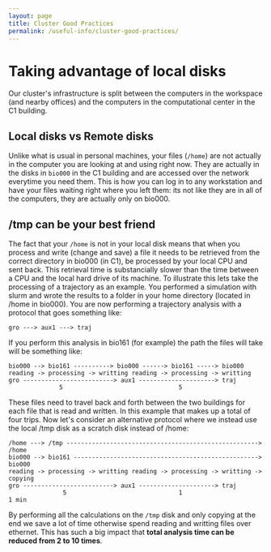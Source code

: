 ```yaml
---
layout: page
title: Cluster Good Practices
permalink: /useful-info/cluster-good-practices/
---
```


# Taking advantage of local disks
Our cluster's infrastructure is split between the computers in the workspace (and nearby offices) and the computers in the computational center in the C1 building.

## Local disks vs Remote disks
Unlike what is usual in personal machines, your files (`/home`) are not actually in the computer you are looking at and using right now. They are actually in the disks in `bio000` in the C1 building and are accessed over the network everytime you need them. This is how you can log in to any workstation and have your files waiting right where you left them: its not like they are in all of the computers, they are actually only on bio000.

## /tmp can be your best friend
The fact that your `/home` is not in your local disk means that when you process and write (change and save) a file it needs to be retrieved from the correct directory in bio000 (in C1), be processed by your local CPU and sent back. This retrieval time is substancially slower than the time between a CPU and the local hard drive of its machine. To illustrate this lets take the processing of a trajectory as an example.
You performed a simulation with slurm and wrote the results to a folder in your home directory (located in /home in bio000). You are now performing a trajectory analysis with a protocol that goes something like:
```
gro ---> aux1 ---> traj
```
If you perform this analysis in bio161 (for example) the path the files will take will be something like:
```
bio000 --> bio161 ----------> bio000 ------> bio161 -----> bio000
reading -> processing -> writting reading -> processing -> writting
gro -------------------------> aux1 ---------------------> traj
              5                                5
```
These files need to travel back and forth between the two buildings for each file that is read and written. In this example that makes up a total of four trips. Now let's consider an alternative protocol where we instead use the local /tmp disk as a scratch disk instead of /home:
```
/home ---> /tmp -----------------------------------------------------> /home
bio000 --> bio161 ---------------------------------------------------> bio000
reading -> processing -> writting reading -> processing -> writting -> copying
gro -------------------------> aux1 ---------------------> traj
               5                               1                          1 min
```
By performing all the calculations on the `/tmp` disk and only copying at the end we save a lot of time otherwise spend reading and writting files over ethernet. This has such a big impact that **total analysis time can be reduced from 2 to 10 times**.
